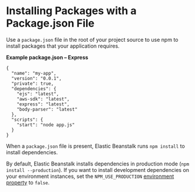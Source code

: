 # Installing Packages with a Package\.json File<a name="nodejs-platform-packagejson"></a>

Use a `package.json` file in the root of your project source to use npm to install packages that your application requires\.

**Example package\.json – Express**  

```
{
  "name": "my-app",
  "version": "0.0.1",
  "private": true,
  "dependencies": {
    "ejs": "latest",
    "aws-sdk": "latest",
    "express": "latest",
    "body-parser": "latest"
  },
  "scripts": {
    "start": "node app.js"
  }
}
```

When a `package.json` file is present, Elastic Beanstalk runs `npm install` to install dependencies\.

By default, Elastic Beanstalk installs dependencies in production mode \(`npm install --production`\)\. If you want to install development dependencies on your environment instances, set the `NPM_USE_PRODUCTION` [environment property](environments-cfg-softwaresettings.md#environments-cfg-softwaresettings-console) to `false`\.